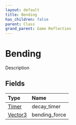 ```yaml
---
layout: default
title: Bending
has_children: false
parent: Class
grand_parent: Game Reflection
---
```

# Bending
Description 

## Fields
| Type | Name |
|:-------------|:--------------|
| [Timer](/game-reflection/classes/timer.md) | decay_timer |
| [Vector3](/game-reflection/classes/vector3.md) | bending_force |
